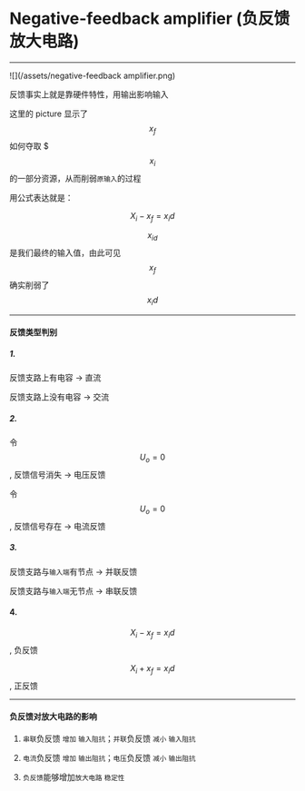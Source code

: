 # Negative-feedback amplifier (负反馈放大电路)

___

![](/assets/negative-feedback amplifier.png)

反馈事实上就是靠硬件特性，用输出影响输入

这里的 picture 显示了 $$x_f$$ 如何夺取 $$$x_i$$ 的一部分资源，从而削弱`原输入`的过程

用公式表达就是：

$$X_i - x_f = x_id$$

$$x_{id}$$ 是我们最终的输入值，由此可见 $$x_f$$ 确实削弱了 $$x_id$$

___

#### 反馈类型判别

##### 1.

反馈支路上有电容 -> 直流

反馈支路上没有电容 -> 交流

##### 2.

令 $$U_o = 0$$, 反馈信号消失 -> 电压反馈

令 $$U_o = 0$$, 反馈信号存在 -> 电流反馈

##### 3.

反馈支路与`输入端`有节点 -> 并联反馈

反馈支路与`输入端`无节点 -> 串联反馈

#### 4.

$$X_i - x_f = x_id$$ , 负反馈

$$X_i + x_f = x_id$$ , 正反馈

___

#### 负反馈对放大电路的影响

1. `串联`负反馈 `增加` `输入阻抗`；`并联`负反馈 `减小` `输入阻抗`

2. `电流`负反馈 `增加` `输出阻抗`；`电压`负反馈 `减小` `输出阻抗`

3. `负反馈`能够增加`放大电路` `稳定性`
